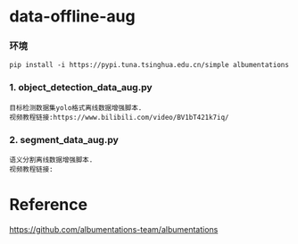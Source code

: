 # data-offline-aug

### 环境

    pip install -i https://pypi.tuna.tsinghua.edu.cn/simple albumentations

### 1. object_detection_data_aug.py

    目标检测数据集yolo格式离线数据增强脚本.
    视频教程链接:https://www.bilibili.com/video/BV1bT421k7iq/

### 2. segment_data_aug.py

    语义分割离线数据增强脚本.
    视频教程链接:

# Reference
https://github.com/albumentations-team/albumentations  